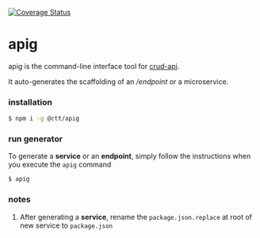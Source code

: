 [![Coverage Status](https://coveralls.io/repos/github/jabdul/apig/badge.svg?branch=master)](https://coveralls.io/github/jabdul/apig?branch=master)

apig
===

apig is the command-line interface tool for [crud-api](https://github.com/jabdul/crud-api).

It auto-generates the scaffolding of an */endpoint* or a microservice.

### installation

```sh
$ npm i -g @ctt/apig
```

### run generator
To generate a **service** or an **endpoint**, simply follow the instructions when you execute the `apig` command

```sh
$ apig
```

### notes

1. After generating a **service**, rename the `package.json.replace` at root of new service to `package.json`
